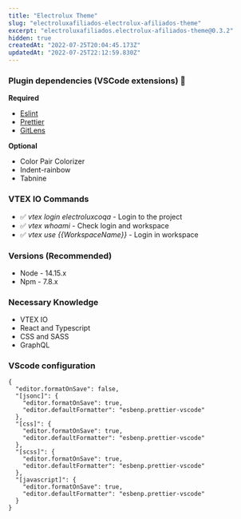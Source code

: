 ```yaml
---
title: "Electrolux Theme"
slug: "electroluxafiliados-electrolux-afiliados-theme"
excerpt: "electroluxafiliados.electrolux-afiliados-theme@0.3.2"
hidden: true
createdAt: "2022-07-25T20:04:45.173Z"
updatedAt: "2022-07-25T22:12:59.830Z"
---
```

### Plugin dependencies (VSCode extensions) 🚀

**Required**

- [Eslint](https://marketplace.visualstudio.com/items?itemName=dbaeumer.vscode-eslint)
- [Prettier](https://marketplace.visualstudio.com/items?itemName=esbenp.prettier-vscode)
- [GitLens](https://marketplace.visualstudio.com/items?itemName=eamodio.gitlens)

**Optional**

- Color Pair Colorizer
- Indent-rainbow
- Tabnine

### VTEX IO Commands

- ✅ _vtex login electroluxcoqa_ - Login to the project
- ✅ _vtex whoami_ - Check login and workspace
- ✅ _vtex use {{WorkspaceName}}_ - Login in workspace

### Versions (Recommended)

- Node - 14.15.x
- Npm - 7.8.x

### Necessary Knowledge

- VTEX IO
- React and Typescript
- CSS and SASS
- GraphQL

### VScode configuration

```
{
  "editor.formatOnSave": false,
  "[jsonc]": {
    "editor.formatOnSave": true,
    "editor.defaultFormatter": "esbenp.prettier-vscode"
  },
  "[css]": {
    "editor.formatOnSave": true,
    "editor.defaultFormatter": "esbenp.prettier-vscode"
  },
  "[scss]": {
    "editor.formatOnSave": true,
    "editor.defaultFormatter": "esbenp.prettier-vscode"
  },
  "[javascript]": {
    "editor.formatOnSave": true,
    "editor.defaultFormatter": "esbenp.prettier-vscode"
  }
}
```